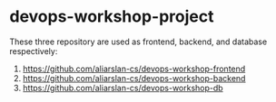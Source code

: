 # devops-workshop-project

These three repository are used as frontend, backend, and database respectively:
1. https://github.com/aliarslan-cs/devops-workshop-frontend
1. https://github.com/aliarslan-cs/devops-workshop-backend
1. https://github.com/aliarslan-cs/devops-workshop-db